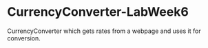 # CurrencyConverter-LabWeek6
CurrencyConverter which gets rates from a webpage and uses it for conversion.

